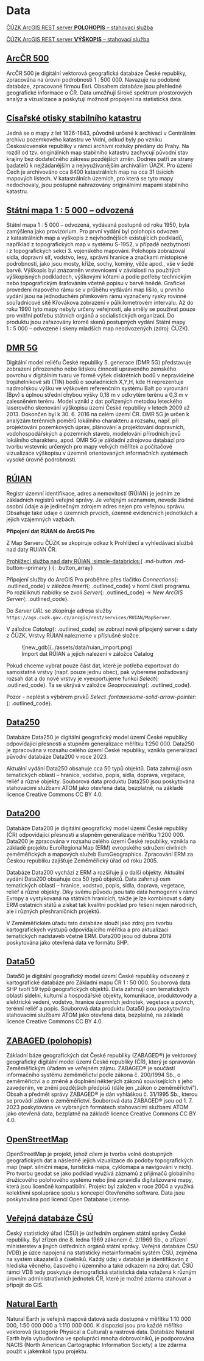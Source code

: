 # Data

[ČÚZK ArcGIS REST server **POLOHOPIS** – stahovací služba](https://ags.cuzk.cz/arcgis/rest/services)

[ČÚZK ArcGIS REST server **VÝŠKOPIS** – stahovací služba](https://ags.cuzk.cz/arcgis2/rest/services)

## [ArcČR 500](https://www.arcgis.com/home/item.html?id=527cdeb48a8b4456a00ed4b35cbed799 "Odkaz na stažení")

ArcČR 500 je digitální vektorová geografická databáze České republiky, zpracována na úrovni podrobnosti 1 : 500 000. Navazuje na podobné databáze, zpracované firmou Esri. Obsahem databáze jsou přehledné geografické informace o ČR. Data umožňují široké spektrum prostorových analýz a vizualizace a poskytují možnost propojení na statistická data.

## [Císařské otisky stabilního katastru](<https://geoportal.cuzk.cz/(S(1v4m40zfva0uax45kgek0z45))/default.aspx?mode=TextMeta&side=dSady_archiv&metadataID=CZ-CUZK-COC-R&menu=2901> "Odkaz na stažení")

Jedná se o mapy z let 1826-1843, původně určené k archivaci v Centrálním archivu pozemkového katastru ve Vídni, odkud byly po vzniku Československé republiky v rámci archivní rozluky předány do Prahy. Na rozdíl od tzv. originálních map stabilního katastru zachycují původní stav krajiny bez dodatečného zákresu pozdějších změn. Dodnes patří ze strany badatelů k nejžádanějším a nejvyužívanějším archiváliím ÚAZK. Pro území Čech je archivováno cca 8400 katastrálních map na cca 31 tisících mapových listech. V katastrálních územích, pro která se tyto mapy nedochovaly, jsou postupně nahrazovány originálními mapami stabilního katastru.

## [Státní mapa 1 : 5 000 – odvozená](https://geoportal.cuzk.cz/(S(be3r4r2uzrecpufzskg2ngre))/Default.aspx?mode=TextMeta&side=dSady_archiv&metadataID=CZ-CUZK-SMO5-R&head_tab=sekce-02-gp&menu=2905> "Odkaz na stažení")

Státní mapa 1 : 5 000 – odvozená, vydávaná postupně od roku 1950, byla zamýšlena jako provizorium. Pro první vydání byl polohopis odvozen z katastrálních map a výškopis z nejvhodnějších existujících podkladů, například z topografických map v systému S-1952, v případě nezbytnosti i z topografických sekcí 3. vojenského mapování. Polohopis zobrazoval sídla, dopravní síť, vodstvo, lesy, správní hranice a značkami místopisné podrobnosti, jako jsou mosty, kříže, sochy, komíny, věže apod., vše v šedé barvě. Výškopis byl znázorněn vrstevnicemi v závislosti na použitých výškopisných podkladech, výškovými kótami a podle potřeby technickým nebo topografickým šrafováním včetně popisu v barvě hnědé. Grafické provedení mapového rámu se v průběhu vydávání map lišilo, u prvního vydání jsou na jednoduchém přímkovém rámu vyznačeny rysky rovinné souřadnicové sítě Křovákova zobrazení v půlkilometrovém intervalu. Až do roku 1990 tyto mapy nebyly určeny veřejnosti, ale směly se používat pouze pro vnitřní potřebu státních orgánů a socialistických organizací. Do produktu jsou zařazovány kromě skenů postupných vydání Státní mapy 1 : 5 000 – odvozené i skeny mladších map neodvozených (zdroj: ČÚZK).

## [DMR 5G](<https://geoportal.cuzk.cz/(S(dj1qcqtglm2rtdlklt1pblvm))/Default.aspx?lng=CZ&mode=TextMeta&side=vyskopis&metadataID=CZ-CUZK-DMR5G-V&mapid=8&menu=302> "Odkaz na stažení")

Digitální model reliéfu České republiky 5. generace (DMR 5G) představuje zobrazení přirozeného nebo lidskou činností upraveného zemského povrchu v digitálním tvaru ve formě výšek diskrétních bodů v nepravidelné trojúhelníkové síti (TIN) bodů o souřadnicích X,Y,H, kde H reprezentuje nadmořskou výšku ve výškovém referenčním systému Balt po vyrovnání (Bpv) s úplnou střední chybou výšky 0,18 m v odkrytém terénu a 0,3 m v zalesněném terénu. Model vznikl z dat pořízených metodou leteckého laserového skenování výškopisu území České republiky v letech 2009 až 2013. Dokončen byl k 30. 6. 2016 na celém území ČR. DMR 5G je určen k analýzám terénních poměrů lokálního charakteru a rozsahu, např. při projektování pozemkových úprav, plánování a projektování dopravních, vodohospodářských a pozemních staveb, modelování přírodních jevů lokálního charakteru, apod. DMR 5G je základní zdrojovou databází pro tvorbu vrstevnic určených pro mapy velkých měřítek a počítačové vizualizace výškopisu v územně orientovaných informačních systémech vysoké úrovně podrobnosti.

## [RÚIAN](https://vdp.cuzk.cz/vdp/ruian "Veřejný dálkový přístup k datům RÚIAN")

Registr územní identifikace, adres a nemovitostí (RÚIAN) je jedním ze základních registrů veřejné správy. Je veřejným seznamem, nevede žádné osobní údaje a je jedinečným zdrojem adres nejen pro veřejnou správu. Obsahuje také údaje o územních prvcích, územně evidenčních jednotkách a jejich vzájemných vazbách.

**Připojení dat RÚIAN do ArcGIS Pro**

Z Map Serveru ČÚZK se zkopíruje odkaz k Prohlížecí a vyhledávací službě nad daty RUIAN ČR.

[Prohlížecí služba nad daty RÚIAN :simple-databricks:](https://ags.cuzk.gov.cz/arcgis/rest/services/RUIAN/MapServer){ .md-button .md-button--primary }
{: .button_array}

Připojení služby do ArcGIS Pro proběhne přes tlačítko _Connections_{: .outlined_code} v záložce _Insert_{: .outlined_code} v horní části programu. Po rozkliknutí nabídky se zvolí _Server_{: .outlined_code} → _New ArcGIS Server_{: .outlined_code}. 

Do *Server URL* se zkopíruje adresa služby ```https://ags.cuzk.gov.cz/arcgis/rest/services/RUIAN/MapServer```.

V záložce _Catalog_{: .outlined_code} se zobrazí nově připojený server s daty z ČÚZK. Vrstvy RÚIAN nalezneme v příslušné složce.

<figure markdown>
![new_gdb](../assets/data/ruian_import.png)
    <figcaption>Import dat RÚIAN a jejich nalezení v záložce Catalog</figcaption>
</figure>

Pokud chceme vybrat pouze část dat, které je potřeba exportovat do samostatné vrstvy (např. pouze jednu obec), pak vybereme požadovaný rozsah dat a do nové vrstvy je vyexportujeme funkcí _Select_{: .outlined_code}. Ta se ukrývá v záložce _Geoprocessing_{: .outlined_code}. 

Pozor - neplést s výběrem prvků _Select :fontawesome-solid-arrow-pointer:_{: .outlined_code}.



## [Data250](https://geoportal.cuzk.cz/(S(htwtba15ms3bpwjajv0aqpxq))/Default.aspx?mode=TextMeta&side=mapy_data250&text=dSady_mapyData250 "Databáze Data250")
Databáze Data250 je digitální geografický model území České republiky odpovídající přesností a stupněm generalizace měřítku 1:250 000. Data250 je zpracována v rozsahu celého území České republiky, vznikla generalizací původní databáze Data200 v roce 2023.

Aktuální vydání Data250 obsahuje cca 50 typů objektů. Data zahrnují osm tematických oblastí – hranice, vodstvo, popis, sídla, doprava, vegetace, reliéf a různé objekty. Souborová data produktu Data250 jsou poskytována stahovacími službami ATOM jako otevřená data, bezplatně, na základě licence Creative Commons CC BY 4.0.

## [Data200](https://geoportal.cuzk.cz/(S(htwtba15ms3bpwjajv0aqpxq))/Default.aspx?mode=TextMeta&side=mapy_data200&text=dSady_mapyData200 "Databáze Data200")
Databáze Data200 je digitální geografický model území České republiky (ČR) odpovídající přesností a stupněm generalizace měřítku 1:200 000. Data200 je zpracována v rozsahu celého území České republiky, vznikla na základě projektu EuroRegionalMap (ERM) evropského sdružení civilních zeměměřických a mapových služeb EuroGeographics. Zpracování ERM za Českou republiku zajišťuje Zeměměřický úřad od roku 2005.

Databáze Data200 vychází z ERM a rozšiřuje ji o další objekty. Aktuální vydání Data200 obsahuje cca 50 typů objektů. Data zahrnují osm tematických oblastí – hranice, vodstvo, popis, sídla, doprava, vegetace, reliéf a různé objekty. Díky svému původu jsou tato data homogenní v rámci Evropy a vystykovaná na státních hranicích, takže je lze kombinovat s daty ERM ostatních států a získat tak kvalitní podklad pro řešení nejen národních, ale i různých přeshraničních projektů.

V Zeměměřickém úřadu tato databáze slouží jako zdroj pro tvorbu kartografických výstupů odpovídajícího měřítka a pro aktualizaci tematických nadstaveb včetně ERM. Data200 jsou od dubna 2019 poskytována jako otevřená data ve formátu SHP.

## [Data50](https://geoportal.cuzk.cz/(S(htwtba15ms3bpwjajv0aqpxq))/Default.aspx?mode=TextMeta&side=mapy_data50&text=dSady_mapyData50 "Databáze Data50")
Data50 je digitální geografický model území České republiky odvozený z kartografické databáze pro Základní mapu ČR 1 : 50 000. Souborová data SHP tvoří 59 typů geografických objektů. Data zahrnují osm tematických oblastí sídelní, kulturní a hospodářské objekty, komunikace, produktovody a elektrické vedení, vodstvo, hranice územních jednotek, vegetace a povrch, terénní reliéf a popis. Souborová data produktu Data50 jsou poskytována stahovacími službami ATOM jako otevřená data, bezplatně, na základě licence Creative Commons CC BY 4.0.

## [ZABAGED (polohopis)](https://geoportal.cuzk.cz/(S(4d3ixwvvpejhs0flnqsgbbbh))/default.aspx?mode=TextMeta&text=dSady_zabaged&side=zabaged&menu=24 "Základní báze geografických dat České republiky - polohopis")
Základní báze geografických dat České republiky (ZABAGED®) je vektorový geografický digitální model území České republiky (ČR), který je spravován Zeměměřickým úřadem ve veřejném zájmu. ZABAGED® je součástí informačního systému zeměměřictví podle zákona č. 200/1994 Sb., o zeměměřictví a o změně a doplnění některých zákonů souvisejících s jeho zavedením, ve znění pozdějších předpisů (dále jen „zákon o zeměměřictví“). Obsah a předmět správy ZABAGED® je dán vyhláškou č. 31/1995 Sb., kterou se provádí zákon o zeměměřictví. Souborová data ZABAGED® jsou od 1. 7. 2023 poskytována ve vybraných formátech stahovacími službami ATOM jako otevřená data, bezplatně na základě licence Creative Commons CC BY 4.0.

## [OpenStreetMap](https://download.geofabrik.de/europe/czech-republic.html "Data OSM pro ČR")
OpenStreetMap je projekt, jehož cílem je tvorba volně dostupných geografických dat a následně jejich vizualizace do podoby topografických map (např. silniční mapa, turistická mapa, cyklomapa a navigování v nich). Pro tvorbu geodat se jako podklad využívá záznamů z přijímačů globálního družicového polohového systému nebo jiné zpravidla digitalizované mapy, která jsou licenčně kompatibilní. Projekt byl založen v roce 2004 a využívá kolektivní spolupráce spolu s koncepcí Otevřeného software. Data jsou poskytována pod licencí Open Database License.

## [Veřejná databáze ČSÚ](https://vdb.czso.cz/vdbvo2/ " VDB ČSÚ")
Český statistický úřad (ČSÚ) je ústředním orgánem státní správy České republiky. Byl zřízen dne 8. ledna 1969 zákonem č. 2/1969 Sb., o zřízení ministerstev a jiných ústředních orgánů státní správy. Veřejná databáze ČSÚ (VDB) je úzce napojená na statistický metainformační systém ČSÚ, zejména na systém ukazatelů a číselníků. Každý údaj v databázi je identifikován z hlediska věcného, časového i územního a také odkazem na zdroj dat. ČSÚ rámci VDB tedy poskytuje demografická statistická data vztažená k různým úrovním administrativních jednotek ČR, které je možné zdarma stahovat a připojit do GIS.

## [Natural Earth](https://www.naturalearthdata.com/ "Natural Earth Data")
Natural Earth je veřejná mapová datová sada dostupná v měřítku 1:10 000 000, 1:50 000 000 a 1:110 000 000. K dispozici jsou pro každé měřítko vektorová (kategorie Physical a Cultural) a rastrová data. Databáze Natural Earth byla vybudována ve spolupráci mnoha dobrovolníků, je podporována NACIS (North American Cartographic Information Society) a lze zdarma použít v jakémkoli typu projektu.

